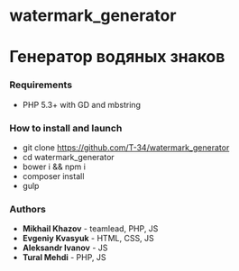 # watermark_generator
# Генератор водяных знаков

### Requirements

 - PHP 5.3+ with GD and mbstring

### How to install and launch

- git clone https://github.com/T-34/watermark_generator
- cd watermark_generator
- bower i && npm i
- composer install
- gulp

### Authors

- **Mikhail Khazov** - teamlead, PHP, JS
- **Evgeniy Kvasyuk** - HTML, CSS, JS
- **Aleksandr Ivanov** - JS
- **Tural Mehdi** - PHP, JS
